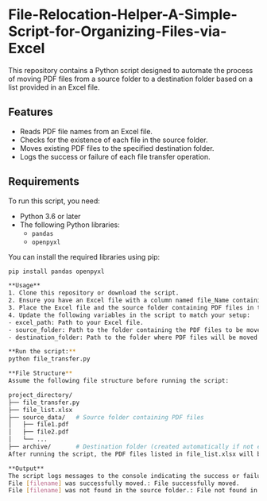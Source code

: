 # File-Relocation-Helper-A-Simple-Script-for-Organizing-Files-via-Excel
This repository contains a Python script designed to automate the process of moving PDF files from a source folder to a destination folder based on a list provided in an Excel file.

## Features
- Reads PDF file names from an Excel file.
- Checks for the existence of each file in the source folder.
- Moves existing PDF files to the specified destination folder.
- Logs the success or failure of each file transfer operation.

## Requirements
To run this script, you need:

- Python 3.6 or later
- The following Python libraries:
  - `pandas`
  - `openpyxl`

You can install the required libraries using pip:
```bash
pip install pandas openpyxl

**Usage**
1. Clone this repository or download the script.
2. Ensure you have an Excel file with a column named file_Name containing the PDF file names to be moved.
3. Place the Excel file and the source folder containing PDF files in the appropriate paths.
4. Update the following variables in the script to match your setup:
- excel_path: Path to your Excel file.
- source_folder: Path to the folder containing the PDF files to be moved.
- destination_folder: Path to the folder where PDF files will be moved.

**Run the script:**
python file_transfer.py

**File Structure**
Assume the following file structure before running the script:

project_directory/
├── file_transfer.py
├── file_list.xlsx
├── source_data/   # Source folder containing PDF files
│   ├── file1.pdf
│   ├── file2.pdf
│   └── ...
├── archive/       # Destination folder (created automatically if not exists)
After running the script, the PDF files listed in file_list.xlsx will be moved from the source_data folder to the archive folder.

**Output**
The script logs messages to the console indicating the success or failure of each file transfer operation:
File [filename] was successfully moved.: File successfully moved.
File [filename] was not found in the source folder.: File not found in the source folder.

